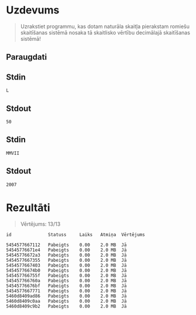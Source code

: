 # **Uzdevums**
>Uzrakstiet programmu, kas dotam naturāla skaitļa pierakstam romiešu skaitīšanas sistēmā nosaka tā skaitlisko vērtību decimālajā skaitīšanas sistēmā!

## **Paraugdati**

## Stdin
```
L
```

## Stdout
```
50
```

## Stdin
```
MMVII
```

## Stdout
```
2007
```

# **Rezultāti**
>Vērtējums: 13/13
```
id              Statuss     Laiks   Atmiņa  Vērtējums

5454577667112	Pabeigts	0.00	2.0 MB	Jā
54545776671e4	Pabeigts	0.00	2.0 MB	Jā
54545776672a3	Pabeigts	0.00	2.0 MB	Jā
5454577667355	Pabeigts	0.00	2.0 MB	Jā
5454577667403	Pabeigts	0.00	2.0 MB	Jā
54545776674b0	Pabeigts	0.00	2.0 MB	Jā
545457766755f	Pabeigts	0.00	2.0 MB	Jā
545457766760a	Pabeigts	0.00	2.0 MB	Jā
54545776676bf	Pabeigts	0.00	2.0 MB	Jā
5454577667771	Pabeigts	0.00	2.0 MB	Jā
5460d8409ad86	Pabeigts	0.00	2.0 MB	Jā
5460d8409c0aa	Pabeigts	0.00	2.0 MB	Jā
5460d8409c9b2	Pabeigts	0.00	2.0 MB	Jā
```





